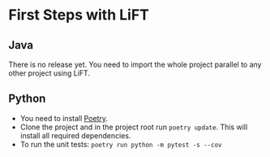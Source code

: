 # First Steps with LiFT

## Java
There is no release yet. You need to import the whole project parallel to any other project using LiFT.

## Python
- You need to install [Poetry](https://python-poetry.org).
- Clone the project and in the project root run `poetry update`. This will install all required dependencies.
- To run the unit tests: `poetry run python -m pytest -s --cov`
